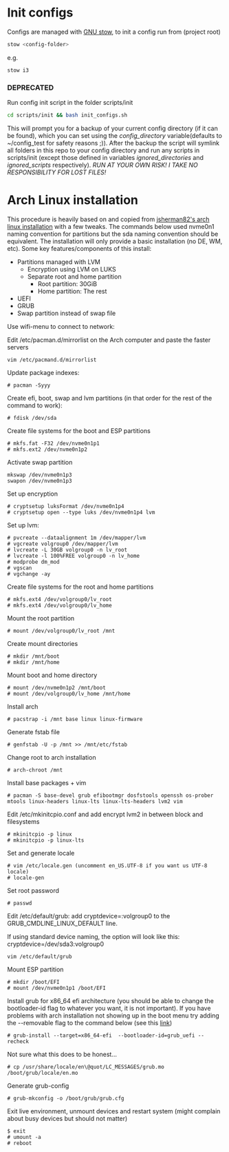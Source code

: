 # Init configs
Configs are managed with [GNU stow](https://www.gnu.org/software/stow/), to init a config run from (project root)
```bash
stow <config-folder>
```
e.g.
```
stow i3
```

### DEPRECATED
Run config init script in the folder scripts/init
```bash
cd scripts/init && bash init_configs.sh
```
This will prompt you for a backup of your current config directory (if it can be found), which you can set using the _config_directory_ variable(defaults to ~/config_test for safety reasons ;)). After the backup the script will symlink all folders in this repo to your config directory and run any scripts in scripts/init (except those defined in variables _ignored_directories_ and _ignored_scripts_ respectively). *RUN AT YOUR OWN RISK! I TAKE NO RESPONSIBILITY FOR LOST FILES!*

# Arch Linux installation
This procedure is heavily based on and copied from [jsherman82's arch linux installation](https://gitlab.com/jsherman82/notes/blob/master/arch.md) with a few tweaks.
The commands below used nvme0n1 naming convention for partitions but the sda naming convention should be equivalent.
The installation will only provide a basic installation (no DE, WM, etc).
Some key features/components of this install:
- Partitions managed with LVM
  - Encryption using LVM on LUKS
  - Separate root and home partition
    - Root partition: 30GiB
    - Home partition: The rest
- UEFI
- GRUB
- Swap partition instead of swap file

Use wifi-menu to connect to network:

Edit /etc/pacman.d/mirrorlist on the Arch computer and paste the faster servers
```
vim /etc/pacmand.d/mirrorlist
```
Update package indexes:
```
# pacman -Syyy
```

Create efi, boot, swap and lvm partitions (in that order for the rest of the command to work):
```
# fdisk /dev/sda
```

Create file systems for the boot and ESP partitions
```
# mkfs.fat -F32 /dev/nvme0n1p1
# mkfs.ext2 /dev/nvme0n1p2
```

Activate swap partition
```
mkswap /dev/nvme0n1p3
swapon /dev/nvme0n1p3
```
Set up encryption
```
# cryptsetup luksFormat /dev/nvme0n1p4
# cryptsetup open --type luks /dev/nvme0n1p4 lvm
```

Set up lvm:
```
# pvcreate --dataalignment 1m /dev/mapper/lvm
# vgcreate volgroup0 /dev/mapper/lvm
# lvcreate -L 30GB volgroup0 -n lv_root
# lvcreate -l 100%FREE volgroup0 -n lv_home
# modprobe dm_mod
# vgscan
# vgchange -ay
```
Create file systems for the root and home partitions
```
# mkfs.ext4 /dev/volgroup0/lv_root
# mkfs.ext4 /dev/volgroup0/lv_home
```

Mount the root partition
```
# mount /dev/volgroup0/lv_root /mnt
```
Create mount directories
```
# mkdir /mnt/boot
# mkdir /mnt/home
```

Mount boot and home directory
```
# mount /dev/nvme0n1p2 /mnt/boot
# mount /dev/volgroup0/lv_home /mnt/home
```

Install arch
```
# pacstrap -i /mnt base linux linux-firmware
```

Generate fstab file
```
# genfstab -U -p /mnt >> /mnt/etc/fstab
```

Change root to arch installation
```
# arch-chroot /mnt
```

Install base packages + vim
```
# pacman -S base-devel grub efibootmgr dosfstools openssh os-prober mtools linux-headers linux-lts linux-lts-headers lvm2 vim
```

Edit /etc/mkinitcpio.conf and add encrypt lvm2 in between block and filesystems

```
# mkinitcpio -p linux
# mkinitcpio -p linux-lts
```
Set and generate locale
```
# vim /etc/locale.gen (uncomment en_US.UTF-8 if you want us UTF-8 locale)
# locale-gen
```

Set root password
```
# passwd
```

Edit /etc/default/grub:
add cryptdevice=<PARTUUID>:volgroup0 to the GRUB_CMDLINE_LINUX_DEFAULT line.
  
If using standard device naming, the option will look like this: cryptdevice=/dev/sda3:volgroup0
```
vim /etc/default/grub
```

Mount ESP partition
```
# mkdir /boot/EFI
# mount /dev/nvme0n1p1 /boot/EFI
```

Install grub for x86_64 efi architecture (you should be able to change the bootloader-id flag to whatever you want, it is not important).
If you have problems with arch installation not showing up in the boot menu try adding the --removable flag to the command below (see this [link](https://wiki.archlinux.org/index.php/GRUB#Default/fallback_boot_path))
```
# grub-install --target=x86_64-efi  --bootloader-id=grub_uefi --recheck
```

Not sure what this does to be honest...
```
# cp /usr/share/locale/en\@quot/LC_MESSAGES/grub.mo /boot/grub/locale/en.mo
```

Generate grub-config
```
# grub-mkconfig -o /boot/grub/grub.cfg
```

Exit live environment, unmount devices and restart system (might complain about busy devices but should not matter)
```
$ exit
# umount -a
# reboot
```

